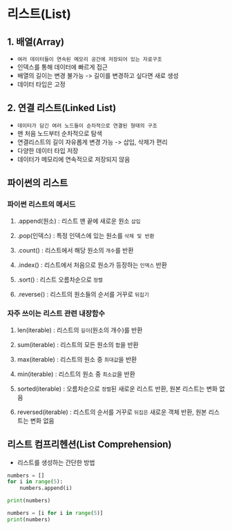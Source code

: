 # 리스트(List)
## 1. 배열(Array)
- `여러 데이터들이 연속된 메모리 공간에 저장되어 있는 자료구조`
- 인덱스를 통해 데이터에 빠르게 접근
- 배열의 길이는 변경 불가능 -> 길이를 변경하고 싶다면 새로 생성
- 데이터 타입은 고정

## 2. 연결 리스트(Linked List)
- `데이터가 담긴 여러 노드들이 순차적으로 연결된 형태의 구조`
- 맨 처음 노드부터 순차적으로 탐색
- 연결리스트의 길이 자유롭게 변경 가능 -> 삽입, 삭제가 편리
- 다양한 데이터 타입 저장
- 데이터가 메모리에 연속적으로 저장되지 않음

## 파이썬의 리스트

### 파이썬 리스트의 메서드
1. .append(원소) : 리스트 맨 끝에 새로운 원소 `삽입`

2. .pop(인덱스) : 특정 인덱스에 있는 원소를 `삭제 및 반환`

3. .count() : 리스트에서 해당 원소의 `개수`를 반환

4. .index() : 리스트에서 처음으로 원소가 등장하는 `인덱스` 반환

5. .sort() : 리스트 오름차순으로 `정렬`

6. .reverse() : 리스트의 원소들의 순서를 거꾸로 `뒤집기`

### 자주 쓰이는 리스트 관련 내장함수
1. len(iterable) : 리스트의 `길이`(원소의 개수)를 반환

2. sum(iterable) : 리스트의 모든 원소의 `합`을 반환

3. max(iterable) : 리스트의 원소 중 `최대값`을 반환

4. min(iterable) : 리스트의 원소 중 `최소값`을 반환

5. sorted(iterable) : 오름차순으로 `정렬`된 새로운 리스트 반환, 원본 리스트는 변화 없음

6. reversed(iterable) : 리스트의 순서를 거꾸로 `뒤집은` 새로운 객체 반환, 원본 리스트는 변화 없음


## 리스트 컴프리헨션(List Comprehension)
- 리스트를 생성하는 간단한 방법
``` python
numbers = []
for i in range(5):
    numbers.append(i)

print(numbers)
```
``` python
numbers = [i for i in range(5)]
print(numbers)